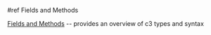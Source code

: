  #ref Fields and Methods

[Fields and Methods](http://localhost:8080/api/1/panda/dev/documentation/topic/mda-fields#section:1.5) -- provides an overview of c3 types and syntax